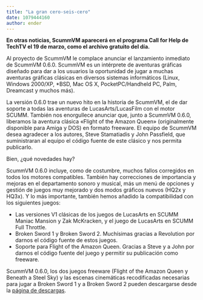 ```yaml
---
title: "La gran cero-seis-cero"
date: 1079444160
author: ender
---
```


**En otras noticias, ScummVM aparecerá en el programa Call for Help de TechTV el 19 de marzo, como el archivo gratuito del día.**

Al proyecto de ScummVM le complace anunciar el lanzamiento inmediato de ScummVM 0.6.0. ScummVM es un intérprete de aventuras gráficas diseñado para dar a los usuarios la oportunidad de jugar a muchas aventuras gráficas clásicas en diversos sistemas informáticos (Linux, Windows 2000/XP, \*BSD, Mac OS X, PocketPC/Handheld PC, Palm, Dreamcast y muchos más).

La versión 0.6.0 trae un nuevo hito en la historia de ScummVM, el de dar soporte a todas las aventuras de LucasArts/LucasFilm con el motor SCUMM. También nos enorgullece anunciar que, junto a ScummVM 0.6.0, liberamos la aventura clásica «Flight of the Amazon Queen» (originalmente disponible para Amiga y DOS) en formato freeware. El equipo de ScummVM desea agradecer a los autores, Steve Stamatiadis y John Passfield, que suministraran al equipo el código fuente de este clásico y nos permita publicarlo.

Bien, ¿qué novedades hay?

ScummVM 0.6.0 incluye, como de costumbre, muchos fallos corregidos en todos los motores compatibles. También hay correcciones de importancia y mejoras en el departamento sonoro y musical, más un menú de opciones y gestión de juegos muy mejorado y dos modos gráficos nuevos (HQ2x y HQ3x). Y lo más importante, también hemos añadido la compatibilidad con los siguientes juegos:

*   Las versiones V1 clásicas de los juegos de LucasArts en SCUMM Maniac Mansion y Zak McKracken, y el juego de LucasArts en SCUMM Full Throttle.
*   Broken Sword 1 y Broken Sword 2. Muchísimas gracias a Revolution por darnos el código fuente de estos juegos.
*   Soporte para Flight of the Amazon Queen. Gracias a Steve y a John por darnos el código fuente del juego y permitir su publicación como freeware.

ScummVM 0.6.0, los dos juegos freeware (Flight of the Amazon Queen y Beneath a Steel Sky) y las escenas cinemáticas recodificadas necesarias para jugar a Broken Sword 1 y a Broken Sword 2 pueden descargarse desde la [página de descargas](/downloads/).
